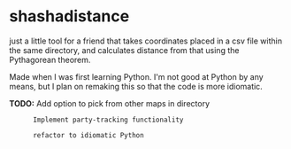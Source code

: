 # shashadistance
just a little tool for a friend that takes coordinates placed in a csv file within the same directory, and calculates distance from that
using the Pythagorean theorem. 

Made when I was first learning Python. I'm not good at Python by any means, but I plan on remaking this so that the code is more idiomatic. 

**TODO:** Add option to pick from other maps in directory
          
          Implement party-tracking functionality
          
          refactor to idiomatic Python
